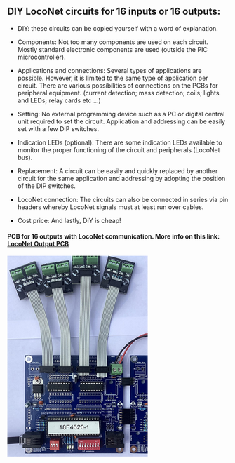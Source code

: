 ## DIY LocoNet circuits for 16 inputs or 16 outputs:


- DIY: these circuits can be copied yourself with a word of explanation.

- Components: Not too many components are used on each circuit. Mostly standard electronic components are used (outside the PIC microcontroller).

- Applications and connections: Several types of applications are possible. However, it is limited to the same type of application per circuit. There are various possibilities of connections on the PCBs for peripheral equipment. (current detection; mass detection; coils; lights and LEDs; relay cards etc ...)

- Setting: No external programming device such as a PC or digital central unit required to set the circuit. Application and addressing can be easily set with a few DIP switches.

- Indication LEDs (optional): There are some indication LEDs available to monitor the proper functioning of the circuit and peripherals (LocoNet bus).

- Replacement: A circuit can be easily and quickly replaced by another circuit for the same application and addressing by adopting the position of the DIP switches.

- LocoNet connection: The circuits can also be connected in series via pin headers whereby LocoNet signals must at least run over cables.

- Cost price: And lastly, DIY is cheap!


#### PCB for 16 outputs with LocoNet communication. More info on this link: [LocoNet Output PCB](/Files%20Output%20PCB/)

<img alt="open opps 1" src=https://github.com/GeertGiebens/DIY_LocoNet_S88_DCC/blob/main/Files%20Output%20PCB/LocoNet_OUTPUT_K.png>

